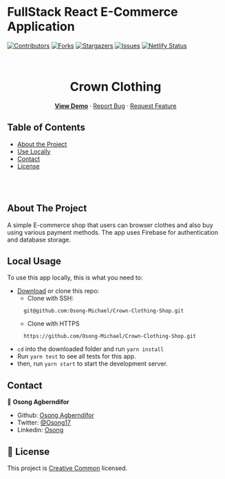 # FullStack React E-Commerce Application

[![Contributors][contributors-shield]][contributors-url]
[![Forks][forks-shield]][forks-url]
[![Stargazers][stars-shield]][stars-url]
[![Issues][issues-shield]][issues-url]
[![Netlify Status](https://api.netlify.com/api/v1/badges/ed8cec8c-5fd0-4403-95ec-c7ca65e7b019/deploy-status)](https://app.netlify.com/sites/myoa7shop/deploys)
<!-- PROJECT LOGO -->
<br />
<p align="center">
  <h1 align="center">Crown Clothing</h1>

  <p align="center">
    <a href="https://oa7-weather-app.netlify.app/"><strong>View Demo</strong></a>
    ·
    <a href="https://github.com/Osong-Michael/Crown-Clothing-Shop/issues">Report Bug</a>
    ·
    <a href="https://github.com/Osong-Michael/Crown-Clothing-Shop/issues">Request Feature</a>
  </p>
</p>

<!-- TABLE OF CONTENTS -->

## Table of Contents

- [About the Project](#about-the-project)
- [Use Locally](#local-usage)
- [Contact](#contact)
- [License](#license)

<br>
<br>
<!-- ABOUT THE PROJECT -->

## About The Project

A simple E-commerce shop that users can browser clothes and also buy using various payment methods.
The app uses Firebase for authentication and database storage.



<!-- ABOUT THE PROJECT -->

## Local Usage

To use this app locally, this is what you need to:

- [Download](https://github.com/Osong-Michael/Crown-Clothing-Shop/archive/master.zip) or clone this repo:
  - Clone with SSH:
  ```
    git@github.com:Osong-Michael/Crown-Clothing-Shop.git
  ```
  - Clone with HTTPS
  ```
    https://github.com/Osong-Michael/Crown-Clothing-Shop.git
  ```
- `cd` into the downloaded folder and run `yarn install`
- Run `yarn test` to see all tests for this app.
- then, run `yarn start` to start the development server.


<!-- CONTACT -->

## Contact

👤 **Osong Agberndifor**

- Github: [Osong Agberndifor](https://github.com/Osong-Michael)
- Twitter: [@Osong17](https://twitter.com/Osong17)
- Linkedin: [Osong](https://linkedin.com/osong-agberndifor)


<!-- MARKDOWN LINKS & IMAGES -->
<!-- https://www.markdownguide.org/basic-syntax/#reference-style-links -->

[contributors-shield]: https://img.shields.io/github/contributors/Osong-Michael/Crown-Clothing-Shop.svg?style=flat-square
[contributors-url]: https://github.com/Osong-Michael/Crown-Clothing-Shop/graphs/contributors
[forks-shield]: https://img.shields.io/github/forks/Osong-Michael/Crown-Clothing-Shop.svg?style=flat-square
[forks-url]: https://github.com/Osong-Michael/Crown-Clothing-Shop/network/members
[stars-shield]: https://img.shields.io/github/stars/Osong-Michael/Crown-Clothing-Shop.svg?style=flat-square
[stars-url]: https://github.com/Osong-Michael/Crown-Clothing-Shop/stargazers
[issues-shield]: https://img.shields.io/github/issues/Osong-Michael/Crown-Clothing-Shop.svg?style=flat-square
[issues-url]: https://github.com/Osong-Michael/Crown-Clothing-Shop/issues

## 📝 License

This project is [Creative Common](https://creativecommons.org/licenses/by-nc/4.0/) licensed.